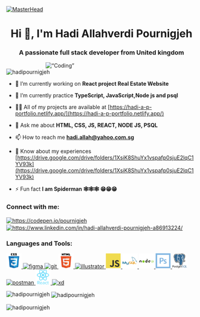 [![MasterHead](https://camo.githubusercontent.com/ba9f3bd30647e352a3f5e1e45eb45c6ec7bad6155cd16aaedf4a426738da0ca5/68747470733a2f2f696e646f616e616c79746963612e636f6d2f7374617469632f696d616765732f62616e6e6572722e676966)](https://rishavchanda.io)
<h1 align="center">Hi 👋, I'm Hadi Allahverdi Pournigjeh</h1>
<h3 align="center">A passionate full stack developer from United kingdom</h3>
<img align="right" alt=“Coding” width="400" src="https://cdn.dribbble.com/users/1162077/screenshots/3848914/programmer.gif" />

<p align="left"> <img src="https://komarev.com/ghpvc/?username=hadipournigjeh&label=Profile%20views&color=0e75b6&style=flat" alt="hadipournigjeh" /> </p>

- 🔭 I’m currently working on **React project Real Estate Website**

- 🌱 I’m currently practice **TypeScript, JavaScript,Node js and psql**

- 👨‍💻 All of my projects are available at [https://hadi-a-p-portfolio.netlify.app/](https://hadi-a-p-portfolio.netlify.app/)

- 💬 Ask me about **HTML, CSS, JS, REACT, NODE JS, PSQL**

- 📫 How to reach me **hadi.allah@yahoo.com.sg**

- 📄 Know about my experiences [https://drive.google.com/drive/folders/1XsiK8ShuYx1vspafp0sjuE2lqC1YV93k](https://drive.google.com/drive/folders/1XsiK8ShuYx1vspafp0sjuE2lqC1YV93k)

- ⚡ Fun fact **I am Spiderman 🕸️🕸️🕸️ 😁😁😁**

<h3 align="left">Connect with me:</h3>
<p align="left">
<a href="https://codepen.io/https://codepen.io/pournigjeh" target="blank"><img align="center" src="https://raw.githubusercontent.com/rahuldkjain/github-profile-readme-generator/master/src/images/icons/Social/codepen.svg" alt="https://codepen.io/pournigjeh" height="30" width="40" /></a>
<a href="https://linkedin.com/in/https://www.linkedin.com/in/hadi-allahverdi-pournigjeh-a86913224/" target="blank"><img align="center" src="https://raw.githubusercontent.com/rahuldkjain/github-profile-readme-generator/master/src/images/icons/Social/linked-in-alt.svg" alt="https://www.linkedin.com/in/hadi-allahverdi-pournigjeh-a86913224/" height="30" width="40" /></a>
</p>

<h3 align="left">Languages and Tools:</h3>
<p align="left"> <a href="https://www.w3schools.com/css/" target="_blank" rel="noreferrer"> <img src="https://raw.githubusercontent.com/devicons/devicon/master/icons/css3/css3-original-wordmark.svg" alt="css3" width="40" height="40"/> </a> <a href="https://www.figma.com/" target="_blank" rel="noreferrer"> <img src="https://www.vectorlogo.zone/logos/figma/figma-icon.svg" alt="figma" width="40" height="40"/> </a> <a href="https://git-scm.com/" target="_blank" rel="noreferrer"> <img src="https://www.vectorlogo.zone/logos/git-scm/git-scm-icon.svg" alt="git" width="40" height="40"/> </a> <a href="https://www.w3.org/html/" target="_blank" rel="noreferrer"> <img src="https://raw.githubusercontent.com/devicons/devicon/master/icons/html5/html5-original-wordmark.svg" alt="html5" width="40" height="40"/> </a> <a href="https://www.adobe.com/in/products/illustrator.html" target="_blank" rel="noreferrer"> <img src="https://www.vectorlogo.zone/logos/adobe_illustrator/adobe_illustrator-icon.svg" alt="illustrator" width="40" height="40"/> </a> <a href="https://developer.mozilla.org/en-US/docs/Web/JavaScript" target="_blank" rel="noreferrer"> <img src="https://raw.githubusercontent.com/devicons/devicon/master/icons/javascript/javascript-original.svg" alt="javascript" width="40" height="40"/> </a> <a href="https://www.mysql.com/" target="_blank" rel="noreferrer"> <img src="https://raw.githubusercontent.com/devicons/devicon/master/icons/mysql/mysql-original-wordmark.svg" alt="mysql" width="40" height="40"/> </a> <a href="https://nodejs.org" target="_blank" rel="noreferrer"> <img src="https://raw.githubusercontent.com/devicons/devicon/master/icons/nodejs/nodejs-original-wordmark.svg" alt="nodejs" width="40" height="40"/> </a> <a href="https://www.photoshop.com/en" target="_blank" rel="noreferrer"> <img src="https://raw.githubusercontent.com/devicons/devicon/master/icons/photoshop/photoshop-line.svg" alt="photoshop" width="40" height="40"/> </a> <a href="https://www.postgresql.org" target="_blank" rel="noreferrer"> <img src="https://raw.githubusercontent.com/devicons/devicon/master/icons/postgresql/postgresql-original-wordmark.svg" alt="postgresql" width="40" height="40"/> </a> <a href="https://postman.com" target="_blank" rel="noreferrer"> <img src="https://www.vectorlogo.zone/logos/getpostman/getpostman-icon.svg" alt="postman" width="40" height="40"/> </a> <a href="https://reactjs.org/" target="_blank" rel="noreferrer"> <img src="https://raw.githubusercontent.com/devicons/devicon/master/icons/react/react-original-wordmark.svg" alt="react" width="40" height="40"/> </a> <a href="https://www.adobe.com/products/xd.html" target="_blank" rel="noreferrer"> <img src="https://cdn.worldvectorlogo.com/logos/adobe-xd.svg" alt="xd" width="40" height="40"/> </a> </p>

<p><img align="left" src="https://github-readme-stats.vercel.app/api/top-langs?username=hadipournigjeh&show_icons=true&locale=en&layout=compact" alt="hadipournigjeh" /></p>

<p>&nbsp;<img align="center" src="https://github-readme-stats.vercel.app/api?username=hadipournigjeh&show_icons=true&locale=en" alt="hadipournigjeh" /></p>

<p><img align="center" src="https://github-readme-streak-stats.herokuapp.com/?user=hadipournigjeh&" alt="hadipournigjeh" /></p>
